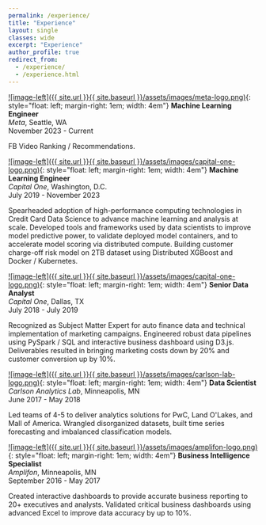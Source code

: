 ```yaml
---
permalink: /experience/
title: "Experience"
layout: single
classes: wide
excerpt: "Experience"
author_profile: true
redirect_from: 
  - /experience/
  - /experience.html
---
```


[![image-left]({{ site.url }}{{ site.baseurl }}/assets/images/meta-logo.png)](https://www.meta.com/){: style="float: left; margin-right: 1em; width: 4em"} **Machine Learning Engineer** <br>
*Meta*, Seattle, WA <br>
November 2023 - Current

FB Video Ranking / Recommendations.

[![image-left]({{ site.url }}{{ site.baseurl }}/assets/images/capital-one-logo.png)](https://www.capitalone.com/){: style="float: left; margin-right: 1em; width: 4em"} **Machine Learning Engineer** <br>
*Capital One*, Washington, D.C. <br>
July 2019 - November 2023

Spearheaded adoption of high-performance computing technologies in Credit Card Data Science to advance machine learning and analysis at scale. Developed tools and frameworks used by data scientists to improve model predictive power, to validate deployed model containers, and to accelerate model scoring via distributed compute. Building customer charge-off risk model on 2TB dataset using Distributed XGBoost and Docker / Kubernetes.

[![image-left]({{ site.url }}{{ site.baseurl }}/assets/images/capital-one-logo.png)](https://www.capitalone.com/){: style="float: left; margin-right: 1em; width: 4em"} **Senior Data Analyst** <br>
*Capital One*, Dallas, TX <br>
July 2018 - July 2019

Recognized as Subject Matter Expert for auto finance data and technical implementation of marketing campaigns. Engineered robust data pipelines using PySpark / SQL and interactive business dashboard using D3.js. Deliverables resulted in bringing marketing costs down by 20% and customer conversion up by 10%.

[![image-left]({{ site.url }}{{ site.baseurl }}/assets/images/carlson-lab-logo.png)](https://carlsonschool.umn.edu/analytics-lab){: style="float: left; margin-right: 1em; width: 4em"} **Data Scientist** <br>
*Carlson Analytics Lab*, Minneapolis, MN <br>
June 2017 - May 2018

Led teams of 4-5 to deliver analytics solutions for PwC, Land O'Lakes, and Mall of America. Wrangled disorganized datasets, built time series forecasting and imbalanced classification models.

[![image-left]({{ site.url }}{{ site.baseurl }}/assets/images/amplifon-logo.png)](https://www.amplifonusa.com/){: style="float: left; margin-right: 1em; width: 4em"} **Business Intelligence Specialist** <br>
*Amplifon*, Minneapolis, MN <br>
September 2016 - May 2017

Created interactive dashboards to provide accurate business reporting to 20+ executives and analysts. Validated critical business dashboards using advanced Excel to improve data accuracy by up to 10%.
